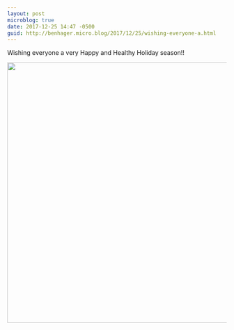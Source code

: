 ```yaml
---
layout: post
microblog: true
date: 2017-12-25 14:47 -0500
guid: http://benhager.micro.blog/2017/12/25/wishing-everyone-a.html
---
```

Wishing everyone a very Happy and Healthy Holiday season!!

<img src="http://hager.blog/uploads/2017/d4d8f7f2dd.jpg" width="600" height="600" />
